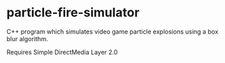 # particle-fire-simulator
C++ program which simulates video game particle explosions using a box blur algorithm. 

Requires Simple DirectMedia Layer 2.0
